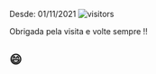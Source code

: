  
 Desde: 01/11/2021 
 ![visitors](https://visitor-badge.glitch.me/badge?page_id=camila-github&left_color=green&right_color=gray)  
 
 Obrigada pela visita e volte sempre !! 
 ## 😄 
